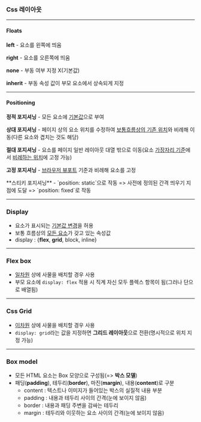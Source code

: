 ### Css 레이아웃

---

####  Floats

**left** - 요소를 왼쪽에 띄움

**right** - 요소를 오른쪽에 띄움

**none** - 부동 여부 지정 X(기본값)

**inherit** - 부동 속성 값이 부모 요소에서 상속되게 지정

---

#### Positioning

**정적 포지셔닝** - 모든 요소에 <u>기본값</u>으로 부여

**상대 포지셔닝** - 페이지 상의 요소 위치를 수정하여 <u>보통흐름상의 기존 위치</u>와 비례해 이동(다른 요소와 겹치는 것도 해당)

**절대 포지셔닝** - 요소를 페이지 일반 레이아웃 대열 밖으로 이동(<html>요소 <u>가장자리 기준</u>에서 <u>비례하는 위치</u>에 고정 가능)

**고정 포지셔닝** - <u>브라우저 뷰포트</u> 기준과 비례해 요소를 고정

<new positioning method>
**스티키 포지셔닝** - `position: static`으로 작동 => 사전에 정의된 간격 띄우기 지점에 도달 => `position: fixed`로 작동

---

### Display

- 요소가 표시되는 <u>기본값 변경</u>을 허용
- 보통 흐름상의 <u>모든 요소</u>가 갖고 있는 속성값
- display : {**flex**, **grid**, block, inline}

---

### Flex box

- <u>일차원</u> 상에 사물을 배치할 경우 사용
- 부모 요소에 `display: flex` 적용 시 직계 자신 모두 플렉스 항목이 됨(그러나 단으로 배열됨)

---

### Css Grid

- <u>이차원</u> 상에 사물을 배치할 경우 사용
- `display: grid`라는 값을 지정하면 **그리드 레이아웃**으로 전환(명시적으로 위치 지정 가능)

---

### Box model

- 모든 HTML 요소는 Box 모양으로 구성됨(=> **박스 모델**)
- 패딩(**padding**), 테두리(**border**), 마진(**margin**), 내용(**content**)로 구분
  - content : 텍스트나 이미지가 들어있는 박스의 실질적 내용 부분
  - padding : 내용과 테두리 사이의 간격(눈에 보이지 않음)
  - border : 내용과 패딩 주변을 감싸는 테두리
  - margin : 테두리와 이웃하는 요소 사이의 간격(눈에 보이지 않음) 
